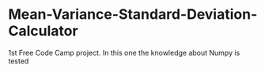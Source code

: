 # Mean-Variance-Standard-Deviation-Calculator
1st Free Code Camp project. In this one the knowledge about Numpy is tested
